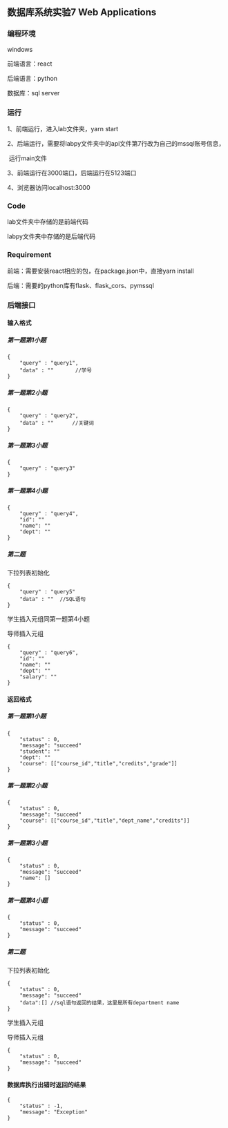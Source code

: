 ## 数据库系统实验7 Web Applications

### 编程环境

windows

前端语言：react

后端语言：python

数据库：sql server



### 运行

1、前端运行，进入lab文件夹，yarn start

2、后端运行，需要将labpy文件夹中的api文件第7行改为自己的mssql账号信息，

​      运行main文件

3、前端运行在3000端口，后端运行在5123端口

4、浏览器访问localhost:3000



### Code

lab文件夹中存储的是前端代码

labpy文件夹中存储的是后端代码



### Requirement

前端：需要安装react相应的包，在package.json中，直接yarn install

后端：需要的python库有flask、flask_cors、pymssql



### 后端接口

#### 输入格式

##### 第一题第1小题

```
{
    "query" : "query1",
    "data" : ""       //学号
}
```

##### 第一题第2小题

```
{
    "query" : "query2",
    "data" : ""      //关键词
}
```

##### 第一题第3小题

```
{
    "query" : "query3"
}
```

##### 第一题第4小题

```
{
    "query" : "query4",
    "id": ""
    "name": ""
    "dept": ""
}
```

##### 第二题

下拉列表初始化

```
{
    "query" : "query5"
    "data" : ""  //SQL语句
}
```

学生插入元组同第一题第4小题

导师插入元组

```
{
    "query" : "query6",
    "id": ""
    "name": ""
    "dept": ""
    "salary": ""
}
```

#### 返回格式

##### 第一题第1小题

```
{
    "status" : 0,
    "message": "succeed"
    "student": ""
    "dept": ""
    "course": [["course_id","title","credits","grade"]]
}
```



##### 第一题第2小题

```
{
    "status" : 0,
    "message": "succeed"
    "course": [["course_id","title","dept_name","credits"]]
}
```



##### 第一题第3小题

```
{
    "status" : 0,
    "message": "succeed"
    "name": []
}
```



##### 第一题第4小题

```
{
    "status" : 0,
    "message": "succeed"
}
```



##### 第二题

下拉列表初始化

```
{
    "status" : 0,
    "message": "succeed"
    "data":[] //sql语句返回的结果，这里是所有department name
}
```

学生插入元组

导师插入元组

```
{
    "status" : 0,
    "message": "succeed"
}
```

#### 数据库执行出错时返回的结果

```
{
    "status" : -1,
    "message": "Exception"
}
```

